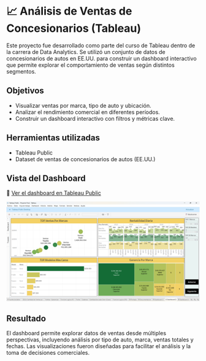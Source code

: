 # 📈 Análisis de Ventas de Concesionarios (Tableau)

Este proyecto fue desarrollado como parte del curso de Tableau dentro de la carrera de Data Analytics. Se utilizó un conjunto de datos de concesionarios de autos en EE.UU. para construir un dashboard interactivo que permite explorar el comportamiento de ventas según distintos segmentos.

## Objetivos

- Visualizar ventas por marca, tipo de auto y ubicación.
- Analizar el rendimiento comercial en diferentes períodos.
- Construir un dashboard interactivo con filtros y métricas clave.

## Herramientas utilizadas

- Tableau Public
- Dataset de ventas de concesionarios de autos (EE.UU.)

## Vista del Dashboard

🔗 [Ver el dashboard en Tableau Public](https://public.tableau.com/views/EntregaFinal-AgueroGarcia/Portada)

![Vista del Dashboard](dashboard%20-%20Proyecto%20Final.png)

## Resultado

El dashboard permite explorar datos de ventas desde múltiples perspectivas, incluyendo análisis por tipo de auto, marca, ventas totales y fechas. Las visualizaciones fueron diseñadas para facilitar el análisis y la toma de decisiones comerciales.
